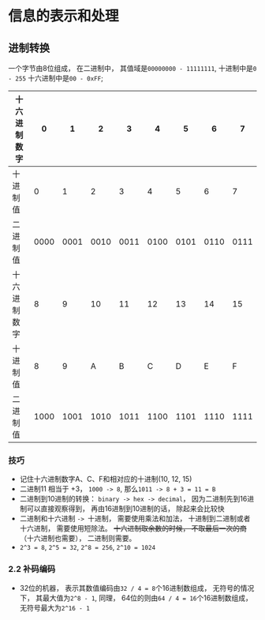 # 信息的表示和处理
## 进制转换
一个字节由8位组成， 在二进制中， 其值域是`00000000 - 11111111`, 十进制中是`0 - 255` 十六进制中是`00 - 0xFF`;

十六进制数字 | 0 | 1 | 2 | 3 | 4 | 5 | 6 | 7
---| --- | --- | --- | --- | --- | --- | --- | ---
十进制值 | 0 | 1 | 2| 3 | 4 | 5 | 6 | 7
二进制值 |0000 | 0001 | 0010 | 0011 | 0100 | 0101 | 0110 | 0111
十六进制数字 | 8 | 9 | 10 | 11 | 12 | 13 | 14 | 15
十进制值 | 8 | 9 | A | B | C | D | E | F
二进制值 |1000 | 1001 | 1010 | 1011 | 1100 | 1101 | 1110 | 1111

### 技巧
* 记住十六进制数字A、C、F和相对应的十进制(10, 12, 15)
* 二进制11 相当于 +3， `1000 -> 8`, 那么`1011 -> 8 + 3 = 11 = B`
* 二进制到10进制的转换： `binary -> hex -> decimal`， 因为二进制先到16进制可以直接观察得到， 再由16进制到10进制的话， 除起来会比较快
* 二进制和十六进制 `-> `十进制， 需要使用乘法和加法， 十进制到二进制或者十六进制， 需要使用短除法。 ~~十六进制取余数的时候， 不取最后一次的商~~（十六进制也需要）， 二进制则需要。
* `2^3 = 8`, `2^5 = 32`,  `2^8 = 256`, `2^10 = 1024`

### 2.2 补码编码
* 32位的机器， 表示其数值编码由`32 / 4 = 8`个16进制数组成， 无符号的情况下， 其最大值为`2^8 - 1`, 同理， 64位的则由`64 / 4 = 16`个16进制数组成， 无符号最大为`2^16 - 1`
